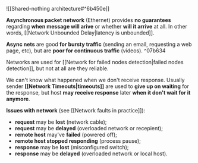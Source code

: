 ![[Shared-nothing architecture#^6b450e]]

**Asynchronous packet network** (Ethernet) provides **no guarantees** regarding **when message will arive** or whether **will it arrive** at all. In other words, [[Network Unbounded Delay|latency is unbounded]].

**Async nets** are good **for bursty traffic** (sending an email, requesting a web page, etc), but are **poor for continuous traffic** (videos). ^07b634

Networks are used for [[Network for failed nodes detection|failed nodes detection]], but not at all are they reliable.

We can't know what happened when we don't receive response. Usually sender **[[Network Timeouts|timeouts]]** are used to **give up on waiting** for the response, but host **may receive response** later **when it don't wait for it anymore**.

**Issues with network** (see [[Network faults in practice]]):
- **request** may be **lost** (network cable);
- **request** may be **delayed** (overloaded network or recepient);
- **remote host** may've **failed** (powered off);
- **remote host stopped responding** (process pause);
- **response** may be **lost** (misconfigured switch);
- **response** may be **delayed** (overloaded network or local host).

